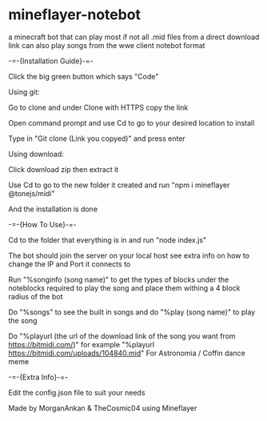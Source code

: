 # mineflayer-notebot
a minecraft bot that can play most if not all .mid files from a direct download link can also play songs from the wwe client notebot format

-=-{Installation Guide}-=-

Click the big green button which says "Code"

Using git:

Go to clone and under Clone with HTTPS copy the link

Open command prompt and use Cd to go to your desired location to install

Type in "Git clone (Link you copyed)" and press enter

Using download:

Click download zip then extract it

Use Cd to go to the new folder it created and run "npm i mineflayer @tonejs/midi"

And the installation is done

-=-{How To Use}-=-

Cd to the folder that everything is in and run "node index.js"

The bot should join the server on your local host see extra info on how to change the IP and Port it connects to

Run "%songinfo (song name)" to get the types of blocks under the noteblocks required to play the song and place them withing a 4 block radius of the bot

Do "%songs" to see the built in songs and do "%play (song name)" to play the song

Do "%playurl (the url of the download link of the song you want from https://bitmidi.com/)" for example "%playurl https://bitmidi.com/uploads/104840.mid" For Astronomia / Coffin dance meme

-=-{Extra Info}-=-

Edit the config.json file to suit your needs




Made by MorganAnkan & TheCosmic04 using Mineflayer
